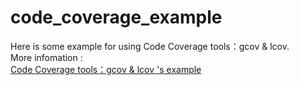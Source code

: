 
# code_coverage_example
Here is some example for using Code Coverage tools：gcov & lcov.  
More infomation :  
[Code Coverage tools：gcov & lcov 's example](https://trapezoidal-sheep-894.notion.site/Code-Coverage-gcov-lcov-gcovr-164891a58278498ca98e23c528b62e05)  
